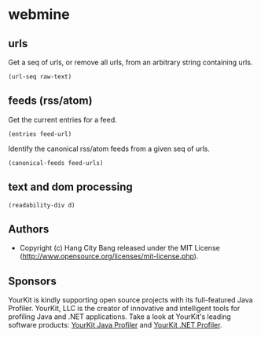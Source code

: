 # webmine

## urls

Get a seq of urls, or remove all urls, from an arbitrary string containing urls.

    (url-seq raw-text)

## feeds (rss/atom)

Get the current entries for a feed.

    (entries feed-url)

Identify the canonical rss/atom feeds from a given seq of urls. 

    (canonical-feeds feed-urls)

## text and dom processing

	(readability-div d)

## Authors

- Copyright (c) Hang City Bang released under the MIT License (http://www.opensource.org/licenses/mit-license.php).

## Sponsors

YourKit is kindly supporting open source projects with its full-featured Java Profiler.
YourKit, LLC is the creator of innovative and intelligent tools for profiling
Java and .NET applications. Take a look at YourKit's leading software products:
[YourKit Java Profiler](http://www.yourkit.com/java/profiler/index.jsp) and
[YourKit .NET Profiler](http://www.yourkit.com/.net/profiler/index.jsp).
